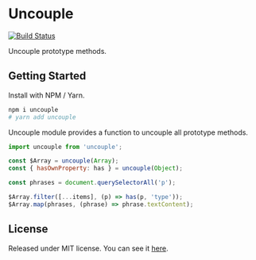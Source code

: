# Uncouple

[![Build Status][ci-status-badge]][ci-status]

Uncouple prototype methods.

## Getting Started

Install with NPM / Yarn.

```sh
npm i uncouple
# yarn add uncouple
```

Uncouple module provides a function to uncouple all prototype methods.

```js
import uncouple from 'uncouple';

const $Array = uncouple(Array);
const { hasOwnProperty: has } = uncouple(Object);

const phrases = document.querySelectorAll('p');

$Array.filter([...items], (p) => has(p, 'type'));
$Array.map(phrases, (phrase) => phrase.textContent);
```

## License

Released under MIT license. You can see it [here][license].

<!-- Links -->
[license]: ./LICENSE
[ci-status]: https://travis-ci.org/VitorLuizC/uncouple
[ci-status-badge]: https://travis-ci.org/VitorLuizC/uncouple.svg?branch=master
